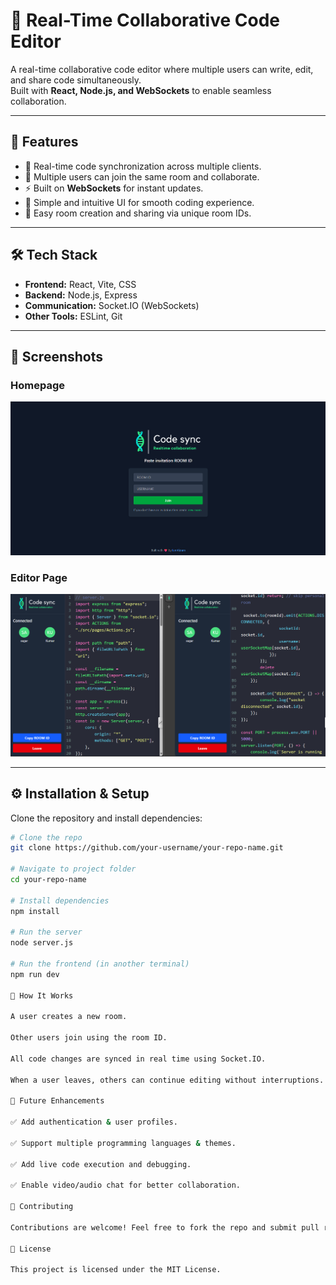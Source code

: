 # 📝 Real-Time Collaborative Code Editor

A real-time collaborative code editor where multiple users can write, edit, and share code simultaneously.  
Built with **React, Node.js, and WebSockets** to enable seamless collaboration.

---

## 🚀 Features
- 🔗 Real-time code synchronization across multiple clients.
- 👥 Multiple users can join the same room and collaborate.
- ⚡ Built on **WebSockets** for instant updates.
- 🎨 Simple and intuitive UI for smooth coding experience.
- 📂 Easy room creation and sharing via unique room IDs.

---

## 🛠️ Tech Stack
- **Frontend:** React, Vite, CSS
- **Backend:** Node.js, Express
- **Communication:** Socket.IO (WebSockets)
- **Other Tools:** ESLint, Git

---

## 📸 Screenshots

### Homepage
![Homepage](./screenshots/codesyncs.png)

### Editor Page
![Editor](./screenshots/codesyncss.png)

---

## ⚙️ Installation & Setup

Clone the repository and install dependencies:

```bash
# Clone the repo
git clone https://github.com/your-username/your-repo-name.git

# Navigate to project folder
cd your-repo-name

# Install dependencies
npm install

# Run the server
node server.js

# Run the frontend (in another terminal)
npm run dev

🚀 How It Works

A user creates a new room.

Other users join using the room ID.

All code changes are synced in real time using Socket.IO.

When a user leaves, others can continue editing without interruptions.

📌 Future Enhancements

✅ Add authentication & user profiles.

✅ Support multiple programming languages & themes.

✅ Add live code execution and debugging.

✅ Enable video/audio chat for better collaboration.

🤝 Contributing

Contributions are welcome! Feel free to fork the repo and submit pull requests.

📄 License

This project is licensed under the MIT License.
